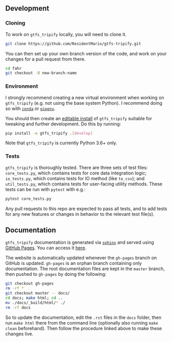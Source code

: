 ## Development

### Cloning

To work on `gtfs_tripify` locally, you will need to clone it.

```sh
git clone https://github.com/ResidentMario/gtfs-tripify.git
```

You can then set up your own branch version of the code, and work on your changes for a pull request from there.

```sh
cd fahr
git checkout -B new-branch-name
```

### Environment

I strongly recommend creating a new virtual environment when working on `gtfs_tripify` (e.g. not using the base system Python). I recommend doing so with [`conda`](https://conda.io/) or [`pipenv`](https://github.com/pypa/pipenv).

You should then create an [editable install](https://pip.pypa.io/en/latest/reference/pip_install/#editable-installs) of `gtfs_tripify` suitable for tweaking and further development. Do this by running:

```sh
pip install -e gtfs_tripify .[develop]
```

Note that `gtfs_tripify` is currently Python 3.6+ only.

### Tests

`gtfs_tripify` is thoroughly tested. There are three sets of test files: `core_tests.py`, which contains tests for core data integration logic; `io_tests.py`, which contains tests for IO method (like `to_csv`); and `util_tests.py`, which contains tests for user-facing utility methods. These tests can be run with `pytest` with e.g.:

```sh
pytest core_tests.py
```

Any pull requests to this repo are expected to pass all tests, and to add tests for any new features or changes in behavior to the relevant test file(s).

## Documentation

`gtfs_tripify` documentation is generated via [`sphinx`](http://www.sphinx-doc.org/en/stable/index.html) and served using [GitHub Pages](https://pages.github.com/). You can access it [here](https://residentmario.github.io/gtfs-tripify/index.html).

The website is automatically updated whenever the `gh-pages` branch on GitHub is updated. `gh-pages` is an orphan branch containing only documentation. The root documentation files are kept in the `master` branch, then pushed to `gh-pages` by doing the following:

```sh
git checkout gh-pages
rm -rf *
git checkout master -- docs/
cd docs; make html; cd ..
mv ./docs/_build/html/* ./
rm -rf docs
```

So to update the documentation, edit the `.rst` files in the `docs` folder, then run `make html` there from the command line (optionally also running `make clean` beforehand). Then follow the procedure linked above to make these changes live.
